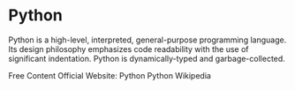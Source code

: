 # Python

Python is a high-level, interpreted, general-purpose programming language. Its design philosophy emphasizes code readability with the use of significant indentation. Python is dynamically-typed and garbage-collected. 

<ResourceGroupTitle>Free Content</ResourceGroupTitle>
<BadgeLink colorScheme='blue' badgeText='Official Website' href='https://www.python.org/'>Official Website: Python</BadgeLink>
<BadgeLink colorScheme='yellow' badgeText='Read' href='https://en.wikipedia.org/wiki/Python_(programming_language)'>Python Wikipedia</BadgeLink>


